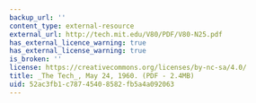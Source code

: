 ```yaml
---
backup_url: ''
content_type: external-resource
external_url: http://tech.mit.edu/V80/PDF/V80-N25.pdf
has_external_licence_warning: true
has_external_license_warning: true
is_broken: ''
license: https://creativecommons.org/licenses/by-nc-sa/4.0/
title: _The Tech_, May 24, 1960. (PDF - 2.4MB)
uid: 52ac3fb1-c787-4540-8582-fb5a4a092063
---
```


